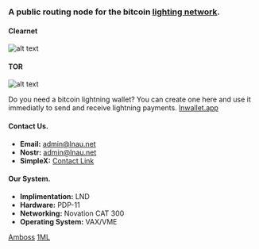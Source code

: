 
### A public routing node for the bitcoin [lighting network](https://lightning.network/ "The Lightning Network paper is licenced Creative Commons Attribution 4.0 International (CC BY 4.0).").

#### Clearnet

![alt text](https://lnau.net/assets/images/qr-code-clearnet.png "02656b7abfeb4065ca1b52310af76750e769718b2b0dfce1ff4f07fe5cef3c3ff8@45.63.24.174:33590")

#### TOR

![alt text](https://lnau.net/assets/images/qr-code-tor.png "02656b7abfeb4065ca1b52310af76750e769718b2b0dfce1ff4f07fe5cef3c3ff8@4p6ioa5l43bjkzqvivybpeubufst6hkw65dmtj2x3cmeotbo32lqu4ad.onion:9735")

Do you need a bitcoin lightning wallet? You can create one here and use it immediatly to send and receive lightning payments. [lnwallet.app](https://lnwallet.app "Bitcoin Lightning Network Wallet") 

#### Contact Us.
- **Email:** <admin@lnau.net>
- **Nostr:** [admin@lnau.net](npub1kufexg7ktwv5akrgs5w0j9crchkl4w2ek0hx456dvlt0sx858q8sp0hl05)
- **SimpleX:** [Contact Link](https://simplex.chat/contact#/?v=1-4&smp=smp%3A%2F%2F1OwYGt-yqOfe2IyVHhxz3ohqo3aCCMjtB-8wn4X_aoY%3D%40smp11.simplex.im%2FTxH7AZRWR0QjOvRmS5eU0A3GFSplGZxT%23%2F%3Fv%3D1-2%26dh%3DMCowBQYDK2VuAyEAx7dsFvvvdH0JuAfJ1O0RTKpORDAGmRFf1_xjyRfIZXI%253D%26srv%3D6ioorbm6i3yxmuoezrhjk6f6qgkc4syabh7m3so74xunb5nzr4pwgfqd.onion "Copy this link into your SimpleX app.")

#### Our System.
- **Implimentation:** LND
- **Hardware:** PDP-11
- **Networking:** Novation CAT 300
- **Operating System:** VAX/VME

[Amboss](https://amboss.space/node/02656b7abfeb4065ca1b52310af76750e769718b2b0dfce1ff4f07fe5cef3c3ff8)  [1ML](https://1ml.com/node/02656b7abfeb4065ca1b52310af76750e769718b2b0dfce1ff4f07fe5cef3c3ff8)
